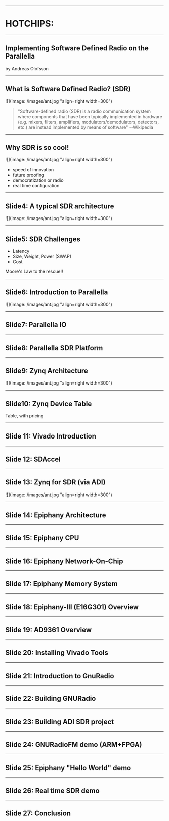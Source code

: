 ---- ----
# HOTCHIPS:

---- ----

## Implementing Software Defined Radio on the Parallella
by Andreas Olofsson

---- ----

## What is Software Defined Radio? (SDR)
![](image: /images/ant.jpg "align=right width=300")
> "Software-defined radio (SDR) is a radio communication system where components that have been typically implemented in hardware (e.g. mixers, filters, amplifiers, modulators/demodulators, detectors, etc.) are instead implemented by means of software" --Wikipedia

---- ----

## Why SDR is so cool!
![](image: /images/ant.jpg "align=right width=300")
- speed of innovation
- future proofing
- democratization or radio
- real time configuration

---- ----

## Slide4: A typical SDR architecture
![](image: /images/ant.jpg "align=right width=300")

---- ----
## Slide5: SDR Challenges
- Latency 
- Size, Weight, Power (SWAP)
- Cost

Moore's Law to the rescue!!
 
---- ----

## Slide6: Introduction to Parallella
![](image: /images/ant.jpg "align=right width=300")

---- ----

## Slide7: Parallella IO

---- ----

## Slide8: Parallella SDR Platform

---- ----

## Slide9: Zynq Architecture
![](image: /images/ant.jpg "align=right width=300")

---- ----

## Slide10: Zynq Device Table
Table, with pricing

---- ----

## Slide 11: Vivado Introduction

---- ----

## Slide 12: SDAccel

---- ----

## Slide 13: Zynq for SDR (via ADI)
![](image: /images/ant.jpg "align=right width=300")

---- ----

## Slide 14: Epiphany Architecture

---- ----

## Slide 15: Epiphany CPU

---- ----

## Slide 16: Epiphany Network-On-Chip

---- ----

## Slide 17: Epiphany Memory System

---- ----

## Slide 18: Epiphany-III (E16G301) Overview

---- ----

## Slide 19: AD9361 Overview

---- ----

## Slide 20: Installing Vivado Tools

---- ----

## Slide 21: Introduction to GnuRadio

---- ----

## Slide 22: Building GNURadio

---- ----

## Slide 23: Building ADI SDR project

---- ----

## Slide 24: GNURadioFM demo (ARM+FPGA)

---- ----

## Slide 25: Epiphany "Hello World" demo

---- ----

## Slide 26: Real time SDR demo

---- ----

## Slide 27: Conclusion


 